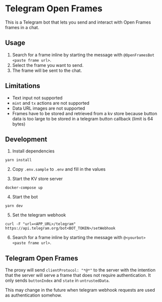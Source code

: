 # Telegram Open Frames

This is a Telegram bot that lets you send and interact with Open Frames frames in a chat.

## Usage

1. Search for a frame inline by starting the message with `@OpenFramesBot <paste frame url>`.
2. Select the frame you want to send.
3. The frame will be sent to the chat.

## Limitations

- Text input not supported
- `mint` and `tx` actions are not supported
- Data URL images are not supported
- Frames have to be stored and retrieved from a kv store because button data is too large to be stored in a telegram button callback (limit is 64 bytes)

## Development

1. Install dependencies

```
yarn install
```

2. Copy `.env.sample` to `.env` and fill in the values

3. Start the KV store server

```
docker-compose up
```

4. Start the bot

```
yarn dev
```

5. Set the telegram webhook

```
curl -F "url=<APP_URL>/telegram" https://api.telegram.org/bot<BOT_TOKEN>/setWebhook
```

6. Search for a frame inline by starting the message with `@<yourbot> <paste frame url>`.

## Telegram Open Frames

The proxy will send `clientProtocol: "*@*"` to the server with the intention that the server will serve a frame that does not require authentication. It only sends `buttonIndex` and `state` in `untrustedData`.

This may change in the future when telegram webhook requests are used as authentication somehow.
